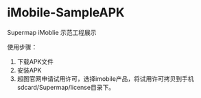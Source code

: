 # iMobile-SampleAPK

Supermap iMoblie 示范工程展示

使用步骤：
1. 下载APK文件
2. 安装APK
3. 超图官网申请试用许可，选择imobile产品，将试用许可拷贝到手机sdcard/Supermap/license目录下。
